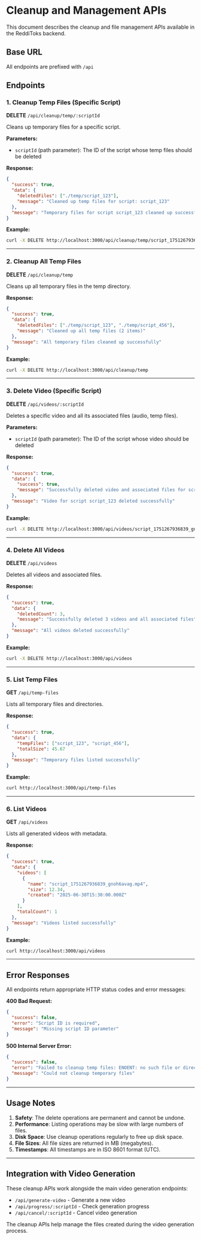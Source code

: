 # Cleanup and Management APIs

This document describes the cleanup and file management APIs available in the ReddiToks backend.

## Base URL
All endpoints are prefixed with `/api`

## Endpoints

### 1. Cleanup Temp Files (Specific Script)
**DELETE** `/api/cleanup/temp/:scriptId`

Cleans up temporary files for a specific script.

**Parameters:**
- `scriptId` (path parameter): The ID of the script whose temp files should be deleted

**Response:**
```json
{
  "success": true,
  "data": {
    "deletedFiles": ["./temp/script_123"],
    "message": "Cleaned up temp files for script: script_123"
  },
  "message": "Temporary files for script script_123 cleaned up successfully"
}
```

**Example:**
```bash
curl -X DELETE http://localhost:3000/api/cleanup/temp/script_1751267936839_gnoh6avag
```

---

### 2. Cleanup All Temp Files
**DELETE** `/api/cleanup/temp`

Cleans up all temporary files in the temp directory.

**Response:**
```json
{
  "success": true,
  "data": {
    "deletedFiles": ["./temp/script_123", "./temp/script_456"],
    "message": "Cleaned up all temp files (2 items)"
  },
  "message": "All temporary files cleaned up successfully"
}
```

**Example:**
```bash
curl -X DELETE http://localhost:3000/api/cleanup/temp
```

---

### 3. Delete Video (Specific Script)
**DELETE** `/api/videos/:scriptId`

Deletes a specific video and all its associated files (audio, temp files).

**Parameters:**
- `scriptId` (path parameter): The ID of the script whose video should be deleted

**Response:**
```json
{
  "success": true,
  "data": {
    "success": true,
    "message": "Successfully deleted video and associated files for script: script_123"
  },
  "message": "Video for script script_123 deleted successfully"
}
```

**Example:**
```bash
curl -X DELETE http://localhost:3000/api/videos/script_1751267936839_gnoh6avag
```

---

### 4. Delete All Videos
**DELETE** `/api/videos`

Deletes all videos and associated files.

**Response:**
```json
{
  "success": true,
  "data": {
    "deletedCount": 3,
    "message": "Successfully deleted 3 videos and all associated files"
  },
  "message": "All videos deleted successfully"
}
```

**Example:**
```bash
curl -X DELETE http://localhost:3000/api/videos
```

---

### 5. List Temp Files
**GET** `/api/temp-files`

Lists all temporary files and directories.

**Response:**
```json
{
  "success": true,
  "data": {
    "tempFiles": ["script_123", "script_456"],
    "totalSize": 45.67
  },
  "message": "Temporary files listed successfully"
}
```

**Example:**
```bash
curl http://localhost:3000/api/temp-files
```

---

### 6. List Videos
**GET** `/api/videos`

Lists all generated videos with metadata.

**Response:**
```json
{
  "success": true,
  "data": {
    "videos": [
      {
        "name": "script_1751267936839_gnoh6avag.mp4",
        "size": 12.34,
        "created": "2025-06-30T15:30:00.000Z"
      }
    ],
    "totalCount": 1
  },
  "message": "Videos listed successfully"
}
```

**Example:**
```bash
curl http://localhost:3000/api/videos
```

---

## Error Responses

All endpoints return appropriate HTTP status codes and error messages:

**400 Bad Request:**
```json
{
  "success": false,
  "error": "Script ID is required",
  "message": "Missing script ID parameter"
}
```

**500 Internal Server Error:**
```json
{
  "success": false,
  "error": "Failed to cleanup temp files: ENOENT: no such file or directory",
  "message": "Could not cleanup temporary files"
}
```

---

## Usage Notes

1. **Safety**: The delete operations are permanent and cannot be undone.
2. **Performance**: Listing operations may be slow with large numbers of files.
3. **Disk Space**: Use cleanup operations regularly to free up disk space.
4. **File Sizes**: All file sizes are returned in MB (megabytes).
5. **Timestamps**: All timestamps are in ISO 8601 format (UTC).

---

## Integration with Video Generation

These cleanup APIs work alongside the main video generation endpoints:

- `/api/generate-video` - Generate a new video
- `/api/progress/:scriptId` - Check generation progress  
- `/api/cancel/:scriptId` - Cancel video generation

The cleanup APIs help manage the files created during the video generation process.
